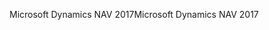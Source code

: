 <span data-ttu-id="9ece3-101">Microsoft Dynamics NAV 2017</span><span class="sxs-lookup"><span data-stu-id="9ece3-101">Microsoft Dynamics NAV 2017</span></span>